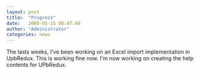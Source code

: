 ```yaml
---
layout: post
title:  "Progress"
date:   2008-05-15 08:47:49
author: "Administrator"
categories: news
---
```


The lasts weeks, I've been working on an Excel import implementation in UpbRedux. This is working fine now. I'm now working on creating the help contents for UPbRedux.